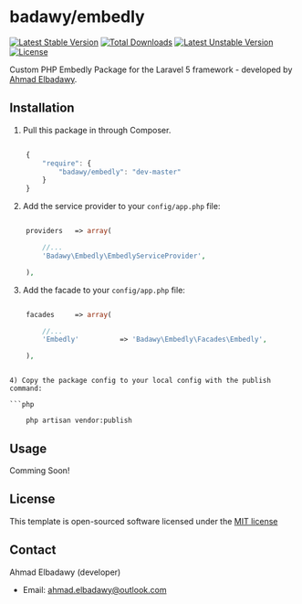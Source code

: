badawy/embedly
================
[![Latest Stable Version](https://poser.pugx.org/badawy/embedly/v/stable)](https://packagist.org/packages/badawy/embedly) [![Total Downloads](https://poser.pugx.org/badawy/embedly/downloads)](https://packagist.org/packages/badawy/embedly) [![Latest Unstable Version](https://poser.pugx.org/badawy/embedly/v/unstable)](https://packagist.org/packages/badawy/embedly) [![License](https://poser.pugx.org/badawy/embedly/license)](https://packagist.org/packages/badawy/embedly)

Custom PHP Embedly Package for the Laravel 5 framework - developed by [Ahmad Elbadawy](https://github.com/elbadawy).



## Installation

1) Pull this package in through Composer.

```js

    {
        "require": {
            "badawy/embedly": "dev-master"
        }
    }

```

2) Add the service provider to your `config/app.php` file:

```php

    providers   => array(

        //...
        'Badawy\Embedly\EmbedlyServiceProvider',

    ),

```

3) Add the facade to your `config/app.php` file:

```php

    facades     => array(

        //...
        'Embedly'          => 'Badawy\Embedly\Facades\Embedly',

    ),

```

```

4) Copy the package config to your local config with the publish command:

```php

    php artisan vendor:publish

```



## Usage



Comming Soon!




## License

This template is open-sourced software licensed under the [MIT license](http://opensource.org/licenses/MIT)




## Contact

Ahmad Elbadawy (developer)

- Email: ahmad.elbadawy@outlook.com